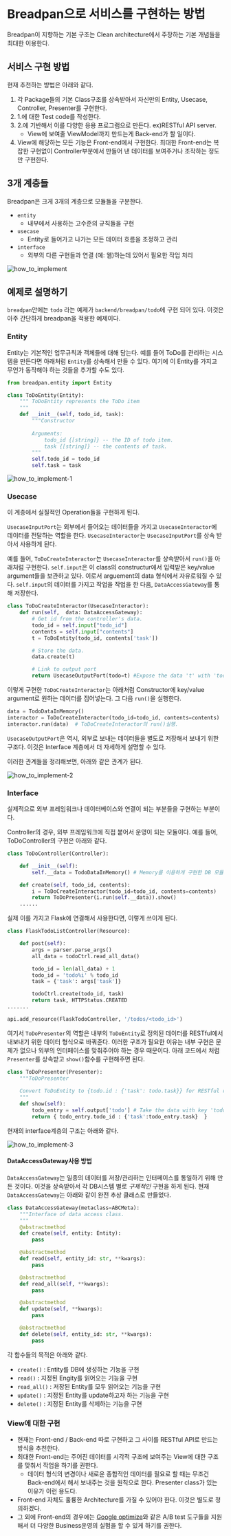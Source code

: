 Breadpan으로 서비스를 구현하는 방법
===========

Breadpan이 지향하는 기본 구조는 Clean architecture에서 주장하는 기본 개념들을 최대한 이용한다. 

서비스 구현 방법
-----

현재 추천하는 방법은 아래와 같다.
1. 각 Package들의 기본 Class구조를 상속받아서 자신만의 Entity, Usecase, Controller, Presenter를 구현한다. 
2. 1.에 대한 Test code를 작성한다. 
3. 2.에 기반해서 이를 다양한 응용 프로그램으로 만든다. ex)RESTful API server.
    - View에 보여줄 ViewModel까지 만드는게 Back-end가 할 일이다.
4. View에 해당하는 모든 기능은 Front-end에서 구현한다. 최대한 Front-end는 복잡한 구현없이 Controller부분에서 만들어 낸 데이터를 보여주거나 조작하는 정도만 구현한다.


3개 계층들
------

Breadpan은 크게 3개의 계층으로 모듈들을 구분한다. 
* ```entity```
    - 내부에서 사용하는 고수준의 규칙들을 구현
* ```usecase```
    - Entity로 들어가고 나가는 모든 데이터 흐름을 조정하고 관리 
* ```interface```
    - 외부의 다른 구현들과 연결 (예: 웹)하는데 있어서 필요한 작업 처리  


![how_to_implement](https://www.plantuml.com/plantuml/png/0/TL4x3i8m3DrpYin8pGcg2iHFJB0mC9fW4A8abUq8LS3TIIWWFY7Zyylxs7qM80d7MYbR0xDU-K3pank1m1eOMQa6x05sgDU4i6d06NIobrQNvOJWY5Mbpqh7D-vWOogTVW-iHUOf29wWLTUCJc2qqU93wAwqx0OprmHPU19T6lEG_pE_HC8B5IImukcJ-qHrKVIUw3p8G-8FDrycSN_GBiJF-dB5zybW2nQ_ThWWP4opw7kfiY67tWdvkiOkMwxp6oLLVOccA7rqctZi6m00 "how_to_implement")

<!-- ```plantuml
@startuml

class YourOwnDatabases

package breadpan.entity <<Frame>> {
    Entity ..> DataAccessGateway
}

package breadpan.usecase <<Frame>> {

    UsecaseInputPort <.. Entity
    UsecaseInputPort <|.. UsecaseInteractor
    UsecaseInteractor --* UsecaseOutputPort
    UsecaseInteractor ..> DataAccessGateway
    DataAccessGateway <|.. YourOwnDatabases
}

package breadpan.interface <<Frame>> {
  Presenter ..|> UsecaseOutputPort
  Controller ..> UsecaseInteractor
  Controller --* Presenter
}

@enduml
``` -->

예제로 설명하기
---------

 ```breadpan```안에는 ```todo``` 라는 예제가 ```backend/breadpan/todo```에 구현 되어 있다. 이것은 아주 간단하게 breadpan을 적용한 예제이다. 


### Entity

 Entity는 기본적인 업무규칙과 객체들에 대해 담는다. 예를 들어 ToDo를 관리하는 시스템을 만든다면 아래처럼 ```Entity```를 상속해서 만들 수 있다. 여기에 이 Entity를 가지고 무언가 동작해야 하는 것들을 추가할 수도 있다. 
 
```python
from breadpan.entity import Entity

class ToDoEntity(Entity):
    """ ToDoEntity represents the ToDo item
    """
    def __init__(self, todo_id, task):
        """Constructor 
        
        Arguments:
            todo_id {[string]} -- the ID of todo item. 
            task {[string]} -- the contents of task.
        """
        self.todo_id = todo_id
        self.task = task
```



![how_to_implement-1](https://www.plantuml.com/plantuml/png/0/SoWkIImgAStDuU8gI4pEJanFLKWgIarCAKZCqqlDAyaigLImiN4hIinDjRDJK7O10uLgBWKWG5EdvmfLhgkhu99OakYOd9nQNEoUM99QdbZ9LOimloG_9H_JRFncrkZfAOG0zK7uGDCSKlDIWAu60000 "how_to_implement-1")

<!-- 
```plantuml
@startuml

package breadpan.entity <<Frame>> #DDDDDD {
    breadpan.entity.Entity <-- DataAccessGateway
}

package todo.entity <<Frame>> {
    breadpan.entity.Entity <|.. TodoEntity
}
@enduml
``` -->


### Usecase

이 계층에서 실질적인 Operation들을 구현하게 된다. 

`UsecaseInputPort`는 외부에서 들어오는 데이터들을 가지고 `UsecaseInteractor`에 데이터를 전달하는 역할을 한다. `UsecaseInteractor`는 `UsecaseInputPort`를 상속 받아서 사용하게 된다. 

예를 들어, `ToDoCreateInteractor`는 `UsecaseInteractor`를 상속받아서 `run()`을 아래처럼 구현한다. `self.input`은 이 class의 constructur에서 입력받은 key/value argument들을 보관하고 있다. 이로서 arguement의 data 형식에서 자유로워질 수 있다.  `self.input`의 데이터를 가지고 작업을 작업을 한 다음, `DataAccessGateway`를 통해 저장한다.

```python
class ToDoCreateInteractor(UsecaseInteractor):
    def run(self,  data: DataAccessGateway):        
        # Get id from the controller's data. 
        todo_id = self.input["todo_id"]
        contents = self.input["contents"]
        t = ToDoEntity(todo_id, contents['task'])

        # Store the data.
        data.create(t)

        # Link to output port
        return UsecaseOutputPort(todo=t) #Expose the data 't' with 'todo' as key.
```

이렇게 구현한 `ToDoCreateInteractor`는 아래처럼 Constructor에 key/value argument로 원하는 데이터를 집어넣는다. 그 다음 `run()`을 실행한다.   

``` python
data = TodoDataInMemory() 
interactor = ToDoCreateInteractor(todo_id=todo_id, contents=contents)
interactor.run(data)  # ToDoCreateInteractor의 run()실행.
```

```UsecaseOutputPort```은 역시, 외부로 보내는 데이터들을 별도로 저장해서 보내기 위한 구조다. 이것은 Interface 계층에서 더 자세하게 설명할 수 있다. 

이러한 관계들을 정리해보면, 아래와 같은 관계가 된다. 

![how_to_implement-2](https://www.plantuml.com/plantuml/png/0/XP712e9048RlFiL0jy1z0X4ZAJf47Um1fdMAI5tP7GaftxtLDOmIdSkmo_V_i_ClH8PHSvLd7fGextWbO9KgKHcIQ0Y2OACnfp24fmTjnSYuafACsIBJ0si8Na8uqQrWqXUK919xRCbTiQTSwTff4nMhjIQhsxKaIbRQoS_sDYsn-CmL9zS7pZdCStD-PSL7fNdQxb3r62nzV_JPKmjPoLzA7TzuGyg_ex-INiHTzO7B38s1aJmQ3o8gKljtRm00 "how_to_implement-2")

 <!-- ```plantuml
 @startuml
 
 package todo.usecase <<Frame>> {
     DataAccessGateway <|.. todo.interface.TodoDataInMemory
     ToDoCreateInteractor <|.. breadpan.usecase.UsecaseInteractor
     breadpan.usecase.UsecaseInteractor <|.. breadpan.usecase.UsecaseInputPort
     breadpan.usecase.UsecaseOuputPort *-- ToDoCreateInteractor
     ToDoCreateInteractor <-- DataAccessGateway
    }

 package breadpan.usecase <<Frame>> #DDDDDD{
     class UsecaseInteractor
 }
 @enduml
 ``` -->


### Interface
 
 실제적으로 외부 프레임워크나 데이터베이스와 연결이 되는 부분들을 구현하는 부분이다. 
 
 Controller의 경우, 외부 프레임워크에 직접 붙어서 운영이 되는 모듈이다. 예를 들어, ToDoController의 구현은 아래와 같다. 

```python
class ToDoController(Controller):

    def __init__(self):
        self.__data = TodoDataInMemory() # Memory를 이용하게 구현한 DB 모듈.

    def create(self, todo_id, contents):
        i = ToDoCreateInteractor(todo_id=todo_id, contents=contents)
        return ToDoPresenter(i.run(self.__data)).show()
    ......
```
실제 이를 가지고 Flask에 연결해서 사용한다면, 이렇게 쓰이게 된다. 

```python
class FlaskTodoListController(Resource):

    def post(self):
        args = parser.parse_args()
        all_data = todoCtrl.read_all_data()

        todo_id = len(all_data) + 1
        todo_id = 'todo%i' % todo_id
        task = {'task': args['task']} 

        todoCtrl.create(todo_id, task)
        return task, HTTPStatus.CREATED
.......

api.add_resource(FlaskTodoController, '/todos/<todo_id>')
```

여기서 `ToDoPresenter`의 역할은 내부의 `ToDoEntity`로 정의된 데이터를 RESTful에서 내보내기 위한 데이터 형식으로 바꿔준다. 이러한 구조가 필요한 이유는 내부 구현은 문제가 없으나 외부의 인터페이스를 맞춰주어야 하는 경우 때문이다. 아래 코드에서 처럼 `Presenter`를 상속받고 `show()`함수를 구현해주면 된다. 

``` python
class ToDoPresenter(Presenter):
    """ToDoPresenter
    
    Convert ToDoEntity to {todo.id : {'task': todo.task}} for RESTful response as view. 
    """
    def show(self):
        todo_entry = self.output['todo'] # Take the data with key 'todo' TodoController exposed.
        return { todo_entry.todo_id : {'task':todo_entry.task}  }
```

현재의 interface계층의 구조는 아래와 같다.

![how_to_implement-3](https://www.plantuml.com/plantuml/png/0/RP513e8m44Ntd68Ir_G4X60a6XScBhZ0M4P3B2rfnnYYtjq21YhGNNzdtlpvpHoZvKUjegX1USSR0PlIY4epsIjAWYJPMwmfJU4L0HJ-CKV6epvHRMmBoLi8k5Z2ia4jI7F5hUWgjbAISmTaUcBhEyUQ4ItEbXnrju5IcDoCqdh7pcYsHgcmPT9wVw40SRfm_2iAPiTpp6SAOxPPaCOcxqyN2e1Kw1mir_Qa9Mejsu0siC8W1kNVO4QwzD_s1G00 "how_to_implement-3")


<!-- ```plantuml
@startuml

package todo.interface <<Frame>> {
  TodoDataInMemory <|.. breadpan.entity.DataAccessGateway
  breadpan.interface.Presenter <|.. ToDoPresenter
  breadpan.interface.Controller <|.. ToDoController
  ToDoController -> TodoDataInMemory
  ToDoPresenter <- ToDoController
}

package breadpan.entity <<Frame>> #DDDDDD{
    class DataAccessGateway
}


package breadpan.interface <<Frame>> #DDDDDD{
  class Presenter
  class Controller
}

@enduml
``` -->


#### DataAccessGateway사용 방법

`DataAccessGateway`는 일종의 데이터를 저장/관리하는 인터페이스를 통일하기 위해 만든 것이다. 이것을 상속받아서 각 DB시스템 별로 *구체적인* 구현을 하게 된다. 현재 `DataAccessGateway`는 아래와 같이 완전 추상 클래스로 만들었다. 

```python
class DataAccessGateway(metaclass=ABCMeta):
    """Interface of data access class. 
    """
    @abstractmethod
    def create(self, entity: Entity):
        pass

    @abstractmethod
    def read(self, entity_id: str, **kwargs):
        pass

    @abstractmethod
    def read_all(self, **kwargs):
        pass

    @abstractmethod
    def update(self, **kwargs):
        pass

    @abstractmethod
    def delete(self, entity_id: str, **kwargs):
        pass
```

각 함수들의 목적은 아래와 같다.
 * `create()` : Entity를 DB에 생성하는 기능을 구현
 * `read()` : 지정된 Engity를 읽어오는 기능을 구현  
 * `read_all()` : 저장된 Entity를 모두 읽어오는 기능을 구현
 * `update()` : 지정된 Entity를 update하고자 하는 기능을 구현 
 * `delete()` : 지정된 Entity를 삭제하는 기능을 구현 



### View에 대한 구현 
- 현재는 Front-end / Back-end 따로 구현하고 그 사이를 RESTful API로 만드는 방식을 추천한다. 
- 최대한 Front-end는 주어진 데이터를 시각적 구조에 보여주는 View에 대한 구조를 맞춰서 작업을 하기를 권한다.
    - 데이터 형식의 변경이나 새로운 종합적인 데이터를 필요로 할 때는 무조건 Back-end에서 해서 보내주는 것을 원칙으로 한다. Presenter class가 있는 이유가 이런 용도다. 
- Front-end 자체도 훌륭한 Architecture를 가질 수 있어야 한다. 이것은 별도로 정의하겠다. 
- 그 외에 Front-end의 경우에는 [Google optimize](https://optimize.google.com/)와 같은 A/B test 도구들을 지원해서 더 다양한 Business운영의 실험을 할 수 있게 하기를 권한다.

